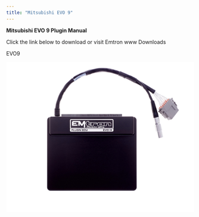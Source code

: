```yaml
---
title: "Mitsubishi EVO 9"
---
```


**Mitsubishi EVO 9 Plugin Manual**


Click the link below to download or visit Emtron www Downloads


EVO9

[![Image](</img/NewItem679.png>)](<https://emtron.world/download/2561/> "target=\"\_blank\"")
